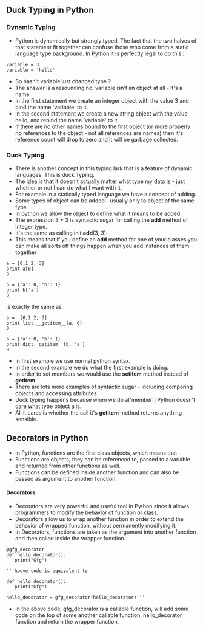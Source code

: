 ## Duck Typing in Python

### Dynamic Typing
* Python is dynamically but strongly typed. The fact that the two halves of that statement fit together can confuse those who come from a static language type background. In Python it is perfectly legal to do this :
```
variable = 3
variable = 'hello'
```
* So hasn't variable just changed type ?
*  The answer is a resounding no. variable isn't an object at all - it's a name
* In the first statement we create an integer object with the value 3 and bind the name 'variable' to it.
*  In the second statement we create a new string object with the value hello, and rebind the name 'variable' to it.
* If there are no other names bound to the first object (or more properly no references to the object - not all references are names) then it's reference count will drop to zero and it will be garbage collected.

### Duck Typing 
* There is another concept in this typing lark that is a feature of dynamic languages. This is duck Typing.
* The idea is that it doesn't actually matter what type my data is - just whether or not I can do what I want with it.
* For example in a statically typed language we have a concept of adding.
* Some types of object can be added - usually only to object of the same type.
* In python we allow the object to define what it means to be added.
* The expression 3 + 3 is syntactic sugar for calling 
the __add__ method of integer type.
* It's the same as calling init.__add__(3, 3): 
* This means that if you define an __add__ method for one 
of your classes you can make all sorts off things happen when you add instances
of them together
```
a = [0,1 2, 3]
print a[0]
0

b = {'a': 0, 'b': 1}
print b['a']
0
```
is exactly the same as :
```
a =  [0,1 2, 3]
print list.__getitem__(a, 0)
0

b = {'a': 0, 'b': 1}
print dict._getitem__(b, 'a')
0
```
* In first example we use normal python syntax.
* In the second example we do what the first example is doing.
* In order to set members we would use the __setitem__ method instead of __getitem__.
* There are lots more examples of syntactic sugar - including comparing objects and accessing
attributes.
* Duck typing happens because when we do a['member'] Python doesn't care what type object a is.
* All it cares is whether the call it's __getitem__ method returns anything sensible.
## Decorators in Python
 * In Python, functions are the first class objects, which means that –
 * Functions are objects; they can be referenced to, passed to a variable and returned from other functions as well.
 * Functions can be defined inside another function and can also be passed as argument to another function.
 #### Decorators
 * Decorators are very powerful and useful tool in Python since it allows programmers to modify the behavior of function or class.
 *  Decorators allow us to wrap another function in order to extend the behavior of wrapped function, without permanently modifying it.
 * In Decorators, functions are taken as the argument into another function and then called inside the wrapper function.
 ```
 @gfg_decorator
def hello_decorator(): 
    print("Gfg") 
  
'''Above code is equivalent to - 
  
def hello_decorator(): 
    print("Gfg") 
      
hello_decorator = gfg_decorator(hello_decorator)'''
 ```
* In the above code, gfg_decorator is a callable function, will add some code on the top of some another callable function, hello_decorator function and return the wrapper function.

 